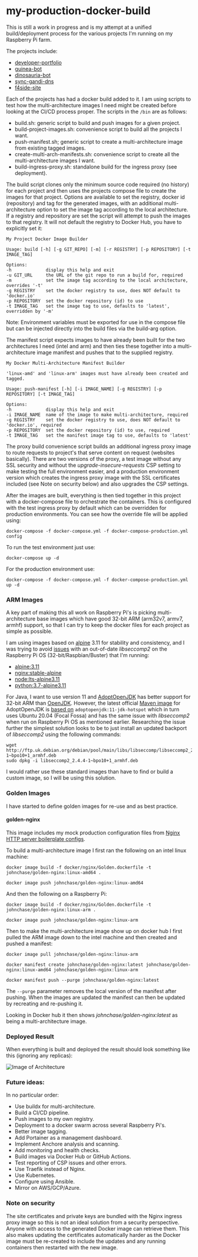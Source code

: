 # my-production-docker-build

This is still a work in progress and is my attempt at a unified build/deployment process for the various projects I'm running on my 
Raspberry Pi farm.

The projects include:

- [developer-portfolio](https://github.com/RatJuggler/developer-portfolio)
- [guinea-bot](https://github.com/RatJuggler/guinea-bot)
- [dinosauria-bot](https://github.com/RatJuggler/dinosauria-bot)
- [sync-gandi-dns](https://github.com/RatJuggler/sync-gandi-dns)
- [f4side-site](https://github.com/RatJuggler/f4rside-site)

Each of the projects has had a docker build added to it. I am using scripts to test how the multi-architecture images I need might 
be created before looking at the CI/CD process proper. The scripts in the `/bin` are as follows:

- build.sh: generic script to build and push images for a given project. 
- build-project-images.sh: convenience script to build all the projects I want.
- push-manifest.sh; generic script to create a multi-architecture image from existing tagged images.
- create-multi-arch-manifests.sh: convenience script to create all the multi-architecture images I want. 
- build-ingress-proxy.sh: standalone build for the ingress proxy (see deployment).  

The build script clones only the minimum source code required (no history) for each project and then uses the projects compose file 
to create the images for that project. Options are available to set the registry, docker id (repository) and tag for the generated 
images, with an additional multi-architecture option to set the image tag according to the local architecture. If a registry and 
repository are set the script will attempt to push the images to that registry. It will not default the registry to Docker Hub, 
you have to explicitly set it:
```
My Project Docker Image Builder

Usage: build [-h] [-g GIT_REPO] [-m] [-r REGISTRY] [-p REPOSITORY] [-t IMAGE_TAG]

Options:
-h             display this help and exit
-u GIT_URL     the URL of the git repo to run a build for, required
-m             set the image tag according to the local architecture, overrides '-t'
-g REGISTRY    set the docker registry to use, does NOT default to 'docker.io'
-p REPOSITORY  set the docker repository (id) to use
-t IMAGE_TAG   set the image tag to use, defaults to 'latest', overridden by '-m'
```
Note: Environment variables must be exported for use in the compose file but can be injected directly into the build files via the 
build-arg option.

The manifest script expects images to have already been built for the two architectures I need (intel and arm) and then ties these 
together into a multi-architecture image manifest and pushes that to the supplied registry.
```
My Docker Multi-Architecture Manifest Builder

'linux-amd' and 'linux-arm' images must have already been created and tagged.

Usage: push-manifest [-h] [-i IMAGE_NAME] [-g REGISTRY] [-p REPOSITORY] [-t IMAGE_TAG]

Options:
-h             display this help and exit
-i IMAGE_NAME  name of the image to make multi-architecture, required
-g REGISTRY    set the docker registry to use, does NOT default to 'docker.io', required
-p REPOSITORY  set the docker repository (id) to use, required
-t IMAGE_TAG   set the manifest image tag to use, defaults to 'latest'
```
The proxy build convenience script builds an additional ingress proxy image to route requests to project's that serve content on 
request (websites basically). There are two versions of the proxy, a test image without any SSL security and without the 
*upgrade-insecure-requests* CSP setting to make testing the full environment easier, and a production environment version which 
creates the ingress proxy image with the SSL certificates included (see Note on security below) and also upgrades the CSP settings.

After the images are built, everything is then tied together in this project with a docker-compose file to orchestrate the 
containers. This is configured with the test ingress proxy by default which can be overridden for production environments. You can 
see how the override file will be applied using:

    docker-compose -f docker-compose.yml -f docker-compose-production.yml config

To run the test environment just use:

    docker-compose up -d

For the production environment use:

    docker-compose -f docker-compose.yml -f docker-compose-production.yml up -d

### ARM Images

A key part of making this all work on Raspberry Pi's is picking multi-architecture base images which have good 32-bit ARM 
(arm32v7, armv7, armhf) support, so that I can try to keep the docker files for each project as simple as possible.

I am using images based on [alpine](https://hub.docker.com/_/alpine) 3.11 for stability and consistency, and I was trying to avoid 
[issues](https://wiki.alpinelinux.org/wiki/Release_Notes_for_Alpine_3.13.0#time64_requirements) with an out-of-date *libseccomp2* 
on the Raspberry Pi OS (32-bit/Raspbian/Buster) that I'm running:

- [alpine:3.11](https://hub.docker.com/layers/alpine/library/alpine/3.11/images/sha256-379fd3ade18c4ff1e12eeae9fafd3378fa039eb023ed534311c246d2d63f8c84)
- [nginx:stable-alpine](https://hub.docker.com/layers/nginx/library/nginx/stable-alpine/images/sha256-da3716611fb965f3fda1f3281882baeb2760ca8bb7317f1d22ed45e75570827b)
- [node:lts-alpine3.11](https://hub.docker.com/layers/node/library/node/lts-alpine3.11/images/sha256-7c2d9dda61b89fd414371c14d6b87973925c66ebd4ca59f3a539821e88cdeb8f)
- [python:3.7-alpine3.11](https://hub.docker.com/layers/python/library/python/3.7-alpine3.11/images/sha256-1724b17cbf37548616325811484dd5a60351ab06bca4c5367b5c297c5e193e01)

For Java, I want to use version 11 and [AdoptOpenJDK](https://hub.docker.com/_/adoptopenjdk) has better support for 32-bit ARM than 
[OpenJDK](https://hub.docker.com/_/openjdk). However, the latest official [Maven image](https://hub.docker.com/_/maven) for 
AdoptOpenJDK is [based on](https://github.com/carlossg/docker-maven/blob/master/adoptopenjdk-11/Dockerfile) 
`adoptopenjdk:11-jdk-hotspot` which in turn uses Ubuntu 20.04 (Focal Fossa) and has the same issue with *libseccomp2* when run on 
Raspberry Pi OS as mentioned earlier. Researching the issue further the simplest solution looks to be to just install an updated
backport of *libseccomp2* using the following commands:

    wget http://ftp.uk.debian.org/debian/pool/main/libs/libseccomp/libseccomp2_2.4.4-1~bpo10+1_armhf.deb
    sudo dpkg -i libseccomp2_2.4.4-1~bpo10+1_armhf.deb

I would rather use these standard images than have to find or build a custom image, so I will be using this solution. 

### Golden Images

I have started to define golden images for re-use and as best practice.

#### golden-nginx

This image includes my mock production configuration files from [Nginx HTTP server boilerplate configs](https://github.com/RatJuggler/server-configs-nginx/tree/my-production).

To build a multi-architecture image I first ran the following on an intel linux machine:

    docker image build -f docker/nginx/Golden.dockerfile -t johnchase/golden-nginx:linux-amd64 .

    docker image push johnchase/golden-nginx:linux-amd64

And then the following on a Raspberry Pi:

    docker image build -f docker/nginx/Golden.dockerfile -t johnchase/golden-nginx:linux-arm .

    docker image push johnchase/golden-nginx:linux-arm

Then to make the multi-architecture image show up on docker hub I first pulled the ARM image down to the intel machine and then 
created and pushed a manifest:

    docker image pull johnchase/golden-nginx:linux-arm

    docker manifest create johnchase/golden-nginx:latest johnchase/golden-nginx:linux-amd64 johnchase/golden-nginx:linux-arm

    docker manifest push --purge johnchase/golden-nginx:latest

The `--purge` parameter removes the local version of the manifest after pushing. When the images are updated the manifest can then 
be updated by recreating and re-pushing it.

Looking in Docker hub it then shows *johnchase/golden-nginx:latest* as being a multi-architecture image.

### Deployed Result

When everything is built and deployed the result should look something like this (ignoring any replicas):

![Image of Architecture](https://github.com/RatJuggler/my-production-docker-build/blob/main/deployed-result.jpg)

### Future ideas:

In no particular order:

- Use buildx for multi-architecture.
- Build a CI/CD pipeline.
- Push images to my own registry.
- Deployment to a docker swarm across several Raspberry Pi's.
- Better image tagging.
- Add Portainer as a management dashboard.
- Implement Anchore analysis and scanning.
- Add monitoring and health checks.
- Build images via Docker Hub or GitHub Actions.
- Test reporting of CSP issues and other errors.
- Use Traefik instead of Nginx.
- Use Kubernetes.
- Configure using Ansible.
- Mirror on AWS/GCP/Azure.

### Note on security

The site certificates and private keys are bundled with the Nginx ingress proxy image so this is not an ideal solution from a 
security perspective. Anyone with access to the generated Docker image can retrieve them. This also makes updating the certificates 
automatically harder as the Docker image must be re-created to include the updates and any running containers then restarted with 
the new image.
